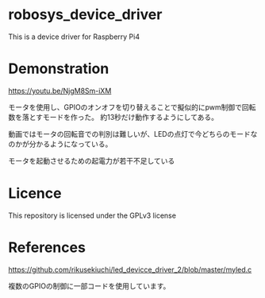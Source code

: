 # robosys_device_driver
This is a device driver for Raspberry Pi4

# Demonstration
https://youtu.be/NjgM8Sm-iXM

モータを使用し、GPIOのオンオフを切り替えることで擬似的にpwm制御で回転数を落とすモードを作った。
約13秒だけ動作するようにしてある。

動画ではモータの回転音での判別は難しいが、LEDの点灯で今どちらのモードなのかが分かるようになっている。

モータを起動させるための起電力が若干不足している

# Licence
This repository is licensed under the GPLv3 license

# References
https://github.com/rikusekiuchi/led_devicce_driver_2/blob/master/myled.c

複数のGPIOの制御に一部コードを使用しています。
